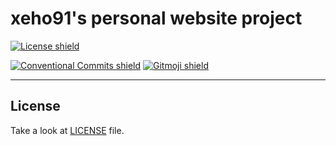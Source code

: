 # xeho91's personal website project

<!-- Shields -->
[![License shield][LicenseShield]](./LICENSE)

[LicenseShield]: https://img.shields.io/github/license/xeho91/personal-website

[![Conventional Commits shield][ConventionalCommitsShield]][ConventionalCommitsURL]
[![Gitmoji shield][GitmojiShield]][GitmojiURL]

[GitmojiShield]: https://img.shields.io/badge/gitmoji-%20😜%20😍-FFDD67.svg?style=flat-square
[GitmojiURL]: https://gitmoji.dev
[ConventionalCommitsShield]: https://img.shields.io/badge/Conventional%20Commits-1.0.0-yellow.svg
[ConventionalCommitsURL]: https://conventionalcommits.org

---

## License

Take a look at [LICENSE](./LICENSE) file.
